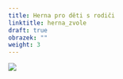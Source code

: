 ```yaml
---
title: Herna pro děti s rodiči
linktitle: herna_zvole
draft: true
obrazek: ""
weight: 3
---
```

![](/assets/media/baner_-herna.jpg)